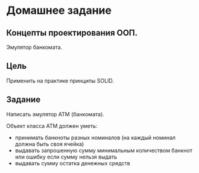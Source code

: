 # Домашнее задание
## Концепты проектирования ООП.
Эмулятор банкомата.

## Цель
Применить на практике принципы SOLID.

## Задание
Написать эмулятор АТМ (банкомата).

Объект класса АТМ должен уметь:
* принимать банкноты разных номиналов (на каждый номинал должна быть своя ячейка)
* выдавать запрошенную сумму минимальным количеством банкнот или ошибку если сумму нельзя выдать
* выдавать сумму остатка денежных средств